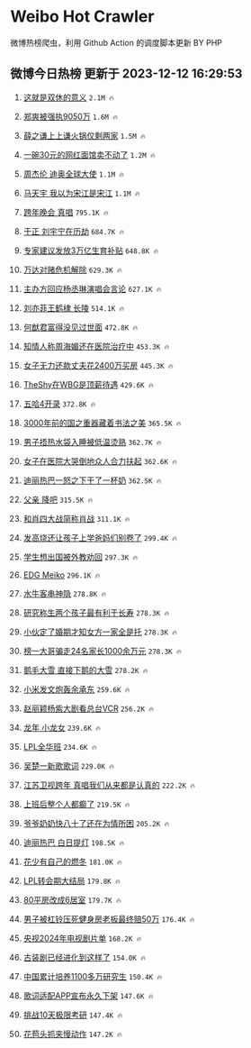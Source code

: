 # Weibo Hot Crawler 



微博热榜爬虫，利用 Github Action 的调度脚本更新 BY PHP 


## 微博今日热榜 更新于 2023-12-12 16:29:53 
1. [这就是双休的意义](https://s.weibo.com/weibo?q=%23%E8%BF%99%E5%B0%B1%E6%98%AF%E5%8F%8C%E4%BC%91%E7%9A%84%E6%84%8F%E4%B9%89%23&t=31&band_rank=1&Refer=top) `2.1M 🔥` 

1. [郑爽被强执9050万](https://s.weibo.com/weibo?q=%23%E9%83%91%E7%88%BD%E8%A2%AB%E5%BC%BA%E6%89%A79050%E4%B8%87%23&t=31&band_rank=2&Refer=top) `1.6M 🔥` 

1. [薛之谦上上谦火锅仅剩两家](https://s.weibo.com/weibo?q=%23%E8%96%9B%E4%B9%8B%E8%B0%A6%E4%B8%8A%E4%B8%8A%E8%B0%A6%E7%81%AB%E9%94%85%E4%BB%85%E5%89%A9%E4%B8%A4%E5%AE%B6%23&t=31&band_rank=3&Refer=top) `1.5M 🔥` 

1. [一碗30元的网红面馆卖不动了](https://s.weibo.com/weibo?q=%23%E4%B8%80%E7%A2%9730%E5%85%83%E7%9A%84%E7%BD%91%E7%BA%A2%E9%9D%A2%E9%A6%86%E5%8D%96%E4%B8%8D%E5%8A%A8%E4%BA%86%23&t=31&band_rank=4&Refer=top) `1.2M 🔥` 

1. [周杰伦 迪奥全球大使](https://s.weibo.com/weibo?q=%E5%91%A8%E6%9D%B0%E4%BC%A6%20%E8%BF%AA%E5%A5%A5%E5%85%A8%E7%90%83%E5%A4%A7%E4%BD%BF&t=31&band_rank=5&Refer=top) `1.1M 🔥` 

1. [马天宇 我以为宋江是宋江](https://s.weibo.com/weibo?q=%E9%A9%AC%E5%A4%A9%E5%AE%87%20%E6%88%91%E4%BB%A5%E4%B8%BA%E5%AE%8B%E6%B1%9F%E6%98%AF%E5%AE%8B%E6%B1%9F&t=31&band_rank=6&Refer=top) `1.1M 🔥` 

1. [跨年晚会 真唱](https://s.weibo.com/weibo?q=%E8%B7%A8%E5%B9%B4%E6%99%9A%E4%BC%9A%20%E7%9C%9F%E5%94%B1&t=31&band_rank=7&Refer=top) `795.1K 🔥` 

1. [于正 刘宇宁在历劫](https://s.weibo.com/weibo?q=%E4%BA%8E%E6%AD%A3%20%E5%88%98%E5%AE%87%E5%AE%81%E5%9C%A8%E5%8E%86%E5%8A%AB&t=31&band_rank=8&Refer=top) `684.7K 🔥` 

1. [专家建议发放3万亿生育补贴](https://s.weibo.com/weibo?q=%23%E4%B8%93%E5%AE%B6%E5%BB%BA%E8%AE%AE%E5%8F%91%E6%94%BE3%E4%B8%87%E4%BA%BF%E7%94%9F%E8%82%B2%E8%A1%A5%E8%B4%B4%23&t=31&band_rank=9&Refer=top) `648.8K 🔥` 

1. [万达对赌危机解除](https://s.weibo.com/weibo?q=%23%E4%B8%87%E8%BE%BE%E5%AF%B9%E8%B5%8C%E5%8D%B1%E6%9C%BA%E8%A7%A3%E9%99%A4%23&t=31&band_rank=10&Refer=top) `629.3K 🔥` 

1. [主办方回应杨丞琳演唱会言论](https://s.weibo.com/weibo?q=%23%E4%B8%BB%E5%8A%9E%E6%96%B9%E5%9B%9E%E5%BA%94%E6%9D%A8%E4%B8%9E%E7%90%B3%E6%BC%94%E5%94%B1%E4%BC%9A%E8%A8%80%E8%AE%BA%23&t=31&band_rank=11&Refer=top) `627.1K 🔥` 

1. [刘亦菲王鹤棣 长陵](https://s.weibo.com/weibo?q=%E5%88%98%E4%BA%A6%E8%8F%B2%E7%8E%8B%E9%B9%A4%E6%A3%A3%20%E9%95%BF%E9%99%B5&t=31&band_rank=12&Refer=top) `514.1K 🔥` 

1. [何猷君富得没见过世面](https://s.weibo.com/weibo?q=%23%E4%BD%95%E7%8C%B7%E5%90%9B%E5%AF%8C%E5%BE%97%E6%B2%A1%E8%A7%81%E8%BF%87%E4%B8%96%E9%9D%A2%23&t=31&band_rank=13&Refer=top) `472.8K 🔥` 

1. [知情人称周海媚还在医院治疗中](https://s.weibo.com/weibo?q=%23%E7%9F%A5%E6%83%85%E4%BA%BA%E7%A7%B0%E5%91%A8%E6%B5%B7%E5%AA%9A%E8%BF%98%E5%9C%A8%E5%8C%BB%E9%99%A2%E6%B2%BB%E7%96%97%E4%B8%AD%23&t=31&band_rank=14&Refer=top) `453.3K 🔥` 

1. [女子无力还款丈夫花2400万买房](https://s.weibo.com/weibo?q=%23%E5%A5%B3%E5%AD%90%E6%97%A0%E5%8A%9B%E8%BF%98%E6%AC%BE%E4%B8%88%E5%A4%AB%E8%8A%B12400%E4%B8%87%E4%B9%B0%E6%88%BF%23&t=31&band_rank=15&Refer=top) `445.3K 🔥` 

1. [TheShy在WBG是顶薪待遇](https://s.weibo.com/weibo?q=%23TheShy%E5%9C%A8WBG%E6%98%AF%E9%A1%B6%E8%96%AA%E5%BE%85%E9%81%87%23&t=31&band_rank=16&Refer=top) `429.6K 🔥` 

1. [五哈4开录](https://s.weibo.com/weibo?q=%23%E4%BA%94%E5%93%884%E5%BC%80%E5%BD%95%23&t=31&band_rank=17&Refer=top) `372.8K 🔥` 

1. [3000年前的国之重器藏着书法之美](https://s.weibo.com/weibo?q=%233000%E5%B9%B4%E5%89%8D%E7%9A%84%E5%9B%BD%E4%B9%8B%E9%87%8D%E5%99%A8%E8%97%8F%E7%9D%80%E4%B9%A6%E6%B3%95%E4%B9%8B%E7%BE%8E%23&t=31&band_rank=18&Refer=top) `365.5K 🔥` 

1. [男子捂热水袋入睡被低温烫熟](https://s.weibo.com/weibo?q=%23%E7%94%B7%E5%AD%90%E6%8D%82%E7%83%AD%E6%B0%B4%E8%A2%8B%E5%85%A5%E7%9D%A1%E8%A2%AB%E4%BD%8E%E6%B8%A9%E7%83%AB%E7%86%9F%23&t=31&band_rank=19&Refer=top) `362.7K 🔥` 

1. [女子在医院大哭倒地众人合力扶起](https://s.weibo.com/weibo?q=%23%E5%A5%B3%E5%AD%90%E5%9C%A8%E5%8C%BB%E9%99%A2%E5%A4%A7%E5%93%AD%E5%80%92%E5%9C%B0%E4%BC%97%E4%BA%BA%E5%90%88%E5%8A%9B%E6%89%B6%E8%B5%B7%23&t=31&band_rank=20&Refer=top) `362.6K 🔥` 

1. [迪丽热巴一怒之下干了一杯奶](https://s.weibo.com/weibo?q=%23%E8%BF%AA%E4%B8%BD%E7%83%AD%E5%B7%B4%E4%B8%80%E6%80%92%E4%B9%8B%E4%B8%8B%E5%B9%B2%E4%BA%86%E4%B8%80%E6%9D%AF%E5%A5%B6%23&t=31&band_rank=21&Refer=top) `362.5K 🔥` 

1. [父亲 降吧](https://s.weibo.com/weibo?q=%E7%88%B6%E4%BA%B2%20%E9%99%8D%E5%90%A7&t=31&band_rank=22&Refer=top) `315.5K 🔥` 

1. [和肖四大战简称肖战](https://s.weibo.com/weibo?q=%23%E5%92%8C%E8%82%96%E5%9B%9B%E5%A4%A7%E6%88%98%E7%AE%80%E7%A7%B0%E8%82%96%E6%88%98%23&t=31&band_rank=23&Refer=top) `311.1K 🔥` 

1. [发高烧还让孩子上学爸妈们别卷了](https://s.weibo.com/weibo?q=%23%E5%8F%91%E9%AB%98%E7%83%A7%E8%BF%98%E8%AE%A9%E5%AD%A9%E5%AD%90%E4%B8%8A%E5%AD%A6%E7%88%B8%E5%A6%88%E4%BB%AC%E5%88%AB%E5%8D%B7%E4%BA%86%23&t=31&band_rank=24&Refer=top) `299.4K 🔥` 

1. [学生想出国被外教劝回](https://s.weibo.com/weibo?q=%23%E5%AD%A6%E7%94%9F%E6%83%B3%E5%87%BA%E5%9B%BD%E8%A2%AB%E5%A4%96%E6%95%99%E5%8A%9D%E5%9B%9E%23&t=31&band_rank=25&Refer=top) `297.3K 🔥` 

1. [EDG Meiko](https://s.weibo.com/weibo?q=EDG%20Meiko&t=31&band_rank=26&Refer=top) `296.1K 🔥` 

1. [水牛客串神隐](https://s.weibo.com/weibo?q=%E6%B0%B4%E7%89%9B%E5%AE%A2%E4%B8%B2%E7%A5%9E%E9%9A%90&t=31&band_rank=27&Refer=top) `278.8K 🔥` 

1. [研究称生两个孩子最有利于长寿](https://s.weibo.com/weibo?q=%23%E7%A0%94%E7%A9%B6%E7%A7%B0%E7%94%9F%E4%B8%A4%E4%B8%AA%E5%AD%A9%E5%AD%90%E6%9C%80%E6%9C%89%E5%88%A9%E4%BA%8E%E9%95%BF%E5%AF%BF%23&t=31&band_rank=28&Refer=top) `278.3K 🔥` 

1. [小伙定了婚期才知女方一家全是托](https://s.weibo.com/weibo?q=%23%E5%B0%8F%E4%BC%99%E5%AE%9A%E4%BA%86%E5%A9%9A%E6%9C%9F%E6%89%8D%E7%9F%A5%E5%A5%B3%E6%96%B9%E4%B8%80%E5%AE%B6%E5%85%A8%E6%98%AF%E6%89%98%23&t=31&band_rank=29&Refer=top) `278.3K 🔥` 

1. [榜一大哥骗走24名家长1000余万元](https://s.weibo.com/weibo?q=%23%E6%A6%9C%E4%B8%80%E5%A4%A7%E5%93%A5%E9%AA%97%E8%B5%B024%E5%90%8D%E5%AE%B6%E9%95%BF1000%E4%BD%99%E4%B8%87%E5%85%83%23&t=31&band_rank=30&Refer=top) `278.3K 🔥` 

1. [鹅毛大雪 直接下鹅的大雪](https://s.weibo.com/weibo?q=%E9%B9%85%E6%AF%9B%E5%A4%A7%E9%9B%AA%20%E7%9B%B4%E6%8E%A5%E4%B8%8B%E9%B9%85%E7%9A%84%E5%A4%A7%E9%9B%AA&t=31&band_rank=31&Refer=top) `278.2K 🔥` 

1. [小米发文炮轰余承东](https://s.weibo.com/weibo?q=%23%E5%B0%8F%E7%B1%B3%E5%8F%91%E6%96%87%E7%82%AE%E8%BD%B0%E4%BD%99%E6%89%BF%E4%B8%9C%23&t=31&band_rank=32&Refer=top) `259.6K 🔥` 

1. [赵丽颖杨紫大剧看总台VCR](https://s.weibo.com/weibo?q=%E8%B5%B5%E4%B8%BD%E9%A2%96%E6%9D%A8%E7%B4%AB%E5%A4%A7%E5%89%A7%E7%9C%8B%E6%80%BB%E5%8F%B0VCR&t=31&band_rank=33&Refer=top) `256.2K 🔥` 

1. [龙年 小龙女](https://s.weibo.com/weibo?q=%E9%BE%99%E5%B9%B4%20%E5%B0%8F%E9%BE%99%E5%A5%B3&t=31&band_rank=34&Refer=top) `239.6K 🔥` 

1. [LPL全华班](https://s.weibo.com/weibo?q=LPL%E5%85%A8%E5%8D%8E%E7%8F%AD&t=31&band_rank=35&Refer=top) `234.6K 🔥` 

1. [吴楚一新歌歌词](https://s.weibo.com/weibo?q=%23%E5%90%B4%E6%A5%9A%E4%B8%80%E6%96%B0%E6%AD%8C%E6%AD%8C%E8%AF%8D%23&t=31&band_rank=36&Refer=top) `229.0K 🔥` 

1. [江苏卫视跨年 真唱我们从来都是认真的](https://s.weibo.com/weibo?q=%E6%B1%9F%E8%8B%8F%E5%8D%AB%E8%A7%86%E8%B7%A8%E5%B9%B4%20%E7%9C%9F%E5%94%B1%E6%88%91%E4%BB%AC%E4%BB%8E%E6%9D%A5%E9%83%BD%E6%98%AF%E8%AE%A4%E7%9C%9F%E7%9A%84&t=31&band_rank=37&Refer=top) `222.2K 🔥` 

1. [上班后整个人都癫了](https://s.weibo.com/weibo?q=%23%E4%B8%8A%E7%8F%AD%E5%90%8E%E6%95%B4%E4%B8%AA%E4%BA%BA%E9%83%BD%E7%99%AB%E4%BA%86%23&t=31&band_rank=38&Refer=top) `219.5K 🔥` 

1. [爷爷奶奶快八十了还在为情所困](https://s.weibo.com/weibo?q=%23%E7%88%B7%E7%88%B7%E5%A5%B6%E5%A5%B6%E5%BF%AB%E5%85%AB%E5%8D%81%E4%BA%86%E8%BF%98%E5%9C%A8%E4%B8%BA%E6%83%85%E6%89%80%E5%9B%B0%23&t=31&band_rank=39&Refer=top) `205.2K 🔥` 

1. [迪丽热巴 白日提灯](https://s.weibo.com/weibo?q=%E8%BF%AA%E4%B8%BD%E7%83%AD%E5%B7%B4%20%E7%99%BD%E6%97%A5%E6%8F%90%E7%81%AF&t=31&band_rank=40&Refer=top) `198.5K 🔥` 

1. [花少有自己的燃冬](https://s.weibo.com/weibo?q=%E8%8A%B1%E5%B0%91%E6%9C%89%E8%87%AA%E5%B7%B1%E7%9A%84%E7%87%83%E5%86%AC&t=31&band_rank=41&Refer=top) `181.0K 🔥` 

1. [LPL转会期大结局](https://s.weibo.com/weibo?q=LPL%E8%BD%AC%E4%BC%9A%E6%9C%9F%E5%A4%A7%E7%BB%93%E5%B1%80&t=31&band_rank=42&Refer=top) `179.8K 🔥` 

1. [80平房改成6居室](https://s.weibo.com/weibo?q=80%E5%B9%B3%E6%88%BF%E6%94%B9%E6%88%906%E5%B1%85%E5%AE%A4&t=31&band_rank=43&Refer=top) `179.7K 🔥` 

1. [男子被杠铃压死健身房老板最终赔50万](https://s.weibo.com/weibo?q=%23%E7%94%B7%E5%AD%90%E8%A2%AB%E6%9D%A0%E9%93%83%E5%8E%8B%E6%AD%BB%E5%81%A5%E8%BA%AB%E6%88%BF%E8%80%81%E6%9D%BF%E6%9C%80%E7%BB%88%E8%B5%9450%E4%B8%87%23&t=31&band_rank=44&Refer=top) `176.4K 🔥` 

1. [央视2024年电视剧片单](https://s.weibo.com/weibo?q=%23%E5%A4%AE%E8%A7%862024%E5%B9%B4%E7%94%B5%E8%A7%86%E5%89%A7%E7%89%87%E5%8D%95%23&t=31&band_rank=45&Refer=top) `168.2K 🔥` 

1. [古装剧已经进化到这样了](https://s.weibo.com/weibo?q=%23%E5%8F%A4%E8%A3%85%E5%89%A7%E5%B7%B2%E7%BB%8F%E8%BF%9B%E5%8C%96%E5%88%B0%E8%BF%99%E6%A0%B7%E4%BA%86%23&t=31&band_rank=46&Refer=top) `154.0K 🔥` 

1. [中国累计培养1100多万研究生](https://s.weibo.com/weibo?q=%23%E4%B8%AD%E5%9B%BD%E7%B4%AF%E8%AE%A1%E5%9F%B9%E5%85%BB1100%E5%A4%9A%E4%B8%87%E7%A0%94%E7%A9%B6%E7%94%9F%23&t=31&band_rank=47&Refer=top) `150.4K 🔥` 

1. [歌词适配APP宣布永久下架](https://s.weibo.com/weibo?q=%23%E6%AD%8C%E8%AF%8D%E9%80%82%E9%85%8DAPP%E5%AE%A3%E5%B8%83%E6%B0%B8%E4%B9%85%E4%B8%8B%E6%9E%B6%23&t=31&band_rank=48&Refer=top) `147.6K 🔥` 

1. [挑战10天极限考研](https://s.weibo.com/weibo?q=%E6%8C%91%E6%88%9810%E5%A4%A9%E6%9E%81%E9%99%90%E8%80%83%E7%A0%94&t=31&band_rank=49&Refer=top) `147.4K 🔥` 

1. [花苞头抓夹慢动作](https://s.weibo.com/weibo?q=%E8%8A%B1%E8%8B%9E%E5%A4%B4%E6%8A%93%E5%A4%B9%E6%85%A2%E5%8A%A8%E4%BD%9C&t=31&band_rank=50&Refer=top) `147.2K 🔥` 

